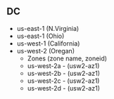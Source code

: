 ## DC

* us-east-1 (N.Virginia)
* us-east-1 (Ohio)
* us-west-1 (California)
* us-west-2 (Oregan)
  * Zones (zone name, zoneid)
  * us-west-2a - (usw2-az1)
  * us-west-2b - (usw2-az1)
  * us-west-2c - (usw2-az1)
  * us-west-2d - (usw2-az1)